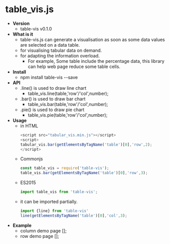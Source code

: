 # table_vis.js
  * **Version**
    * table-vis v0.1.0
  * **What is it**
    * table-vis.js can generate a visualisation as soon as some data values are selected on a data table.
    * for visualising tabular data on demand.
    * for adapting the information overload.
      * For example, Some table include the percentage data, this library can help web page reduce some table cells.
  * **Install**
    * npm install table-vis --save
  * **API**
    * .line() is used to draw line chart
      * table_vis.line(table,'row'/'col',number);
    * .bar() is used to draw bar chart
      * table_vis.bar(table,'row'/'col',number);
    * .pie() is used to draw pie chart
      * table_vis.pie(table,'row'/'col',number);
  * **Usage**
    * in HTML
      ```javascript
      <script src="tabular_vis.min.js"></script>
      <script>
      tabular_vis.bar(getElementsByTagName('table')[0],'row',2);
      </script>
      ```
    * Commonjs
      ```javascript
      const table_vis = require('table-vis');
      table_vis.bar(getElementsByTagName('table')[0],'row',3);
      ```
    * ES2015
      ```javascript
      import table_vis from 'table-vis';
      ```
    * it can be imported partially.
      ```javascript
      import {line} from 'table-vis'
      line(getElementsByTagName('table')[0],'col',3);
      ```
   * **Example**
     * column demo page [];
     * row demo page [];
